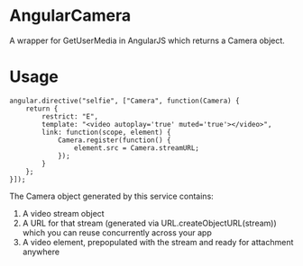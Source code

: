 AngularCamera
=============

A wrapper for GetUserMedia in AngularJS which returns a Camera object.

Usage
========
```
angular.directive("selfie", ["Camera", function(Camera) {
	return {
		restrict: "E",
		template: "<video autoplay='true' muted='true'></video>",
		link: function(scope, element) {
			Camera.register(function() {
				element.src = Camera.streamURL;
			});			
		}
	};
}]);
```

The Camera object generated by this service contains:
1) A video stream object
2) A URL for that stream (generated via URL.createObjectURL(stream)) which you can reuse concurrently across your app
3) A video element, prepopulated with the stream and ready for attachment anywhere
